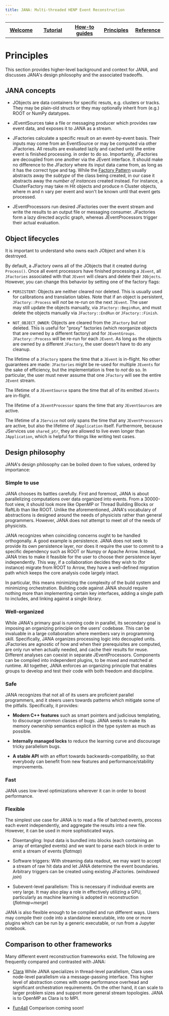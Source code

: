 ```yaml
---
title: JANA: Multi-threaded HENP Event Reconstruction
---
```


<center>
<table border="0" width="100%" align="center">
<TH width="20%"><A href="index.html">Welcome</A></TH>
<TH width="20%"><A href="Tutorial.html">Tutorial</A></TH>
<TH width="20%"><A href="Howto.html">How-to guides</A></TH>
<TH width="20%"><A href="Explanation.html">Principles</A></TH>
<TH width="20%"><A href="Reference.html">Reference</A></TH>
</table>
</center>

Principles
===========

This section provides higher-level background and context for JANA, and discusses JANA's design philosophy and the
associated tradeoffs.

## JANA concepts

- JObjects are data containers for specific resuts, e.g. clusters or tracks. They may be plain-old structs or they may
optionally inherit from (e.g.) ROOT or NumPy datatypes. 

- JEventSources take a file or messaging producer which provides raw event data, and exposes it to JANA as a stream.

- JFactories calculate a specific result on an event-by-event basis. Their inputs may come from an EventSource or may
be computed via other JFactories. All results are evaluated lazily and cached until the entire event is finished processing.
in order to do so. Importantly, JFactories are decoupled from one another via the JEvent interface. It should make no
difference to the JFactory where its input data came from, as long as it has the correct type and tag. While the [Factory 
Pattern](https://en.wikipedia.org/wiki/Factory_method_pattern) usually abstracts away the _subtype_ of the class being 
created, in our case it abstracts away the _number of instances_ created instead. For instance, a ClusterFactory may 
take m Hit objects and produce n Cluster objects, where m and n vary per event and won't be known until that
 event gets processed. 

- JEventProcessors run desired JFactories over the event stream and write the results to an output file or messaging
consumer. JFactories form a lazy directed acyclic graph, whereas JEventProcessors trigger their actual evaluation. 

## Object lifecycles

It is important to understand who owns each JObject and when it is destroyed.

By default, a JFactory owns all of the JObjects that it created during `Process()`. Once all event processors have 
finished processing a `JEvent`, all `JFactories` associated with that `JEvent` will clears and delete their `JObjects`. 
However, you can change this behavior by setting one of the factory flags:

* `PERSISTENT`: Objects are neither cleared nor deleted. This is usually used for calibrations and translation tables.
 Note that if an object is persistent, `JFactory::Process` will _not_ be re-run on the next `JEvent`. The user  
 may still update the objects manually, via `JFactory::BeginRun`, and must delete the objects manually via 
 `JFactory::EndRun` or `JFactory::Finish`. 
 
* `NOT_OBJECT_OWNER`: Objects are cleared from the `JFactory` but _not_ deleted. This is useful for "proxy" factories 
 (which reorganize objects that are owned by a different factory) and for `JEventGroups`. `JFactory::Process` _will_ be
 re-run for each `JEvent`. As long as the objects are owned by a different `JFactory`, the user doesn't have to do any 
 cleanup.
 
The lifetime of a `JFactory` spans the time that a `JEvent` is in-flight. No other guarantees are made: `JFactories` might
be re-used for multiple `JEvents` for the sake of efficiency, but the implementation is free to _not_ do so. In particular,
the user must never assume that one `JFactory` will see the entire `JEvent` stream.

The lifetime of a `JEventSource` spans the time that all of its emitted `JEvents` are in-flight. 

The lifetime of a `JEventProcessor` spans the time that any `JEventSources` are active.

The lifetime of a `JService` not only spans the time that any `JEventProcessors` are active, but also the lifetime of 
`JApplication` itself. Furthermore, because JServices use `shared_ptr`, they are allowed to live even longer than 
`JApplication`, which is helpful for things like writing test cases.


## Design philosophy

JANA's design philosophy can be boiled down to five values, ordered by importance:

### Simple to use

JANA chooses its battles carefully. First and foremost, JANA is about parallelizing computations over data organized
into events. From a 30000-foot view, it should look more like OpenMP or Thread Building Blocks or RaftLib than like ROOT. 
Unlike the aforementioned, JANA's vocabulary of abstractions is designed around the needs of physicists rather than 
general programmers. However, JANA does not attempt to meet _all_ of the needs of physicists.

JANA recognizes when coinciding concerns ought to be handled orthogonally. A good example is persistence. JANA does not
seek to provide its own persistence layer, nor does it require the user to commit to a specific dependency such as ROOT
or Numpy or Apache Arrow. Instead, JANA tries to make it feasible for the user to choose their persistence layer independently.
This way, if a collaboration decides they wish to (for instance) migrate from ROOT to Arrow, they have a well-defined migration
path which keeps the core analysis code largely intact.

In particular, this means minimizing the complexity of the build system and minimizing orchestration. Building code
against JANA should require nothing more than implementing certain key interfaces, adding a single path to includes,
and linking against a single library. 

### Well-organized

While JANA's primary goal is running code in parallel, its secondary goal is imposing an organizing principle on
the users' codebase. This can be invaluable in a large collaboration where members vary in programming skill. Specifically, 
JANA organizes processing logic into decoupled units. JFactories are agnostic of how and when their prerequisites are 
computed, are only run when actually needed, and cache their results for reuse. Different analyses can coexist in separate
JEventProcessors. Components can be compiled into independent plugins, to be mixed and matched at runtime. All together, 
JANA enforces an organizing principle that enables groups to develop and test their code with both freedom and discipline.


### Safe

JANA recognizes that not all of its users are proficient parallel programmers, and it steers users towards patterns which
mitigate some of the pitfalls. Specifically, it provides:

- **Modern C++ features** such as smart pointers and judicious templating, to discourage common classes of bugs. JANA seeks to
make its memory ownership semantics explicit in the type system as much as possible.

- **Internally managed locks** to reduce the learning curve and discourage tricky parallelism bugs.

- **A stable API** with an effort towards backwards-compatibility, so that everybody can benefit from new features
and performance/stability improvements.


### Fast

JANA uses low-level optimizations wherever it can in order to boost performance. 

### Flexible

The simplest use case for JANA is to read a file of batched events, process each event independently, and aggregate 
the results into a new file. However, it can be used in more sophisticated ways. 

- Disentangling: Input data is bundled into blocks (each containing an array of entangled events) and we want to 
parse each block in order to emit a stream of events (_flatmap_)

- Software triggers: With streaming data readout, we may want to accept a stream of raw hit data and let JANA 
determine the event boundaries. Arbitrary triggers can be created using existing JFactories. (_windowed join_)

- Subevent-level parallelism: This is necessary if individual events are very large. It may also play a role in 
effectively utilizing a GPU, particularly as machine learning is adopted in reconstruction (_flatmap+merge_)

JANA is also flexible enough to be compiled and run different ways. Users may compile their code into a standalone 
executable, into one or more plugins which can be run by a generic executable, or run from a Jupyter notebook. 


## Comparison to other frameworks

Many different event reconstruction frameworks exist. The following are frequently compared and contrasted with JANA:

- [Clara](https://claraweb.jlab.org/clara/) While JANA specializes in thread-level parallelism, Clara
 uses node-level parallelism via a message-passing interface. This higher level of abstraction comes with some performance
 overhead and significant orchestration requirements. On the other hand, it can scale to larger problem sizes and 
 support more general stream topologies. JANA is to OpenMP as Clara is to MPI.

- [Fun4all](https://github.com/sPHENIX-Collaboration/Fun4All) Comparison coming soon!

